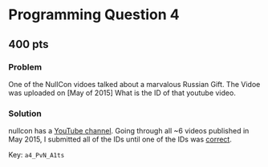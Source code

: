 # Programming Question 4
## 400 pts

### Problem

One of the NullCon vidoes talked about a marvalous Russian Gift. The Vidoe was uploaded on [May of 2015] What is the ID of that youtube video.

### Solution

nullcon has a [YouTube channel](https://www.youtube.com/user/nullcon). Going through all ~6 videos published in May 2015, I submitted all of the IDs until one of the IDs was [correct](https://www.youtube.com/watch?v=a4_PvN_A1ts).

Key: `a4_PvN_A1ts`
